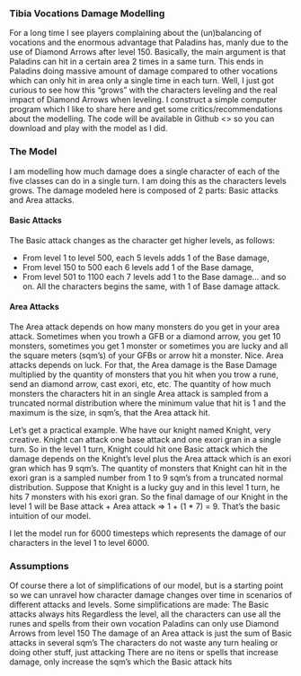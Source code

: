 ### Tibia Vocations Damage Modelling

For a long time I see players complaining about the (un)balancing of vocations and 
the enormous advantage that Paladins has, manly due to the use of Diamond Arrows after level 150. 
Basically, the main argument is that Paladins can hit in a certain area 2 times in a same turn. 
This ends in Paladins doing massive amount of damage compared to other vocations which can only hit in area only a single time in each turn. 
Well, I just got curious to see how this “grows” with the characters leveling and the real impact of Diamond Arrows when leveling. 
I construct a simple computer program which I like to share here and get some critics/recommendations about the modelling. 
The code will be available in Github <> so you can download and play with the model as I did.

### The Model

I am modelling how much damage does a single character of each of the five classes can do in a single turn. 
I am doing this as the characters levels grows. The damage modeled here is composed of 2 parts: Basic attacks and Area attacks. 

#### Basic Attacks

The Basic attack changes as the character get higher levels, as follows:
- From level 1 to level 500, each 5 levels adds 1 of the Base damage, 
- From level 150 to 500 each 6 levels add 1 of the Base damage,
- From level 501 to 1100 each 7 levels add 1 to the Base damage… and so on.
All the characters begins the same, with 1 of Base damage attack.

#### Area Attacks

The Area attack depends on how many monsters do you get in your area attack. Sometimes when you trowh a GFB or a diamond arrow, you get 10 monsters, sometimes you get 1 monster or sometimes you are lucky and all the square meters (sqm’s) of your GFBs or arrow hit a monster. Nice. Area attacks depends on luck. For that, the Area damage is the Base Damage multiplied by the quantity of monsters that you hit when you trow a rune, send an diamond arrow, cast exori, etc, etc. The quantity of how much monsters the characters hit in an single Area attack is sampled from a truncated normal distribution where the minimum value that hit is 1 and the maximum is the size, in sqm’s, that the Area attack hit.

Let’s get a practical example. Whe have our knight named Knight, very creative. Knight can attack one base attack and one exori gran in a single turn. So in the level 1 turn, Knight could hit one Basic attack which the damage depends on the Knight’s level plus the Area attack which is an exori gran which has 9 sqm’s. The quantity of monsters that Knight can hit in the exori gran is a sampled number from 1 to 9 sqm’s from a truncated normal distribution. Suppose that Knight is a lucky guy and in this level 1 turn, he hits 7 monsters with his exori gran. 
So the final damage of our Knight in the level 1 will be Base attack + Area attack => 1 + (1 * 7) =  9. That’s the basic intuition of our model. 

I let the model run for 6000 timesteps which represents the damage of our characters in the level 1 to level 6000.

### Assumptions

Of course there a lot of simplifications of our model, but is a starting point so we can unravel how character damage changes over time in scenarios of different attacks and levels. Some simplifications are made:
The Basic attacks always hits
Regardless the level, all the characters can use all the runes and spells from their own vocation 
Paladins can only use Diamond Arrows from level 150
The damage of an Area attack is just the sum of Basic attacks in several sqm’s
The characters do not waste any turn healing or doing other stuff, just attacking
There are no itens or spells that increase damage, only increase the sqm’s which the Basic attack hits